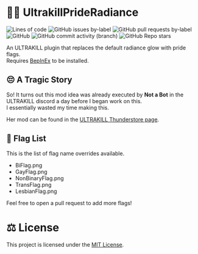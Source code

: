 # :rainbow_flag: UltrakillPrideRadiance
![Lines of code](https://img.shields.io/tokei/lines/github/aestheticalz/ultrakillprideradiance?label=Lines%20Of%20Code&style=flat-square)
![GitHub issues by-label](https://img.shields.io/github/issues/aestheticalz/ultrakillprideradiance/master?label=Issues&style=flat-square)
![GitHub pull requests by-label](https://img.shields.io/github/issues-pr/aestheticalz/ultrakillprideradiance/master?label=Pull%20Requests&style=flat-square)
![GitHub](https://img.shields.io/github/license/aestheticalz/ultrakillprideradiance?label=License&style=flat-square)
![GitHub commit activity (branch)](https://img.shields.io/github/commit-activity/m/aestheticalz/ultrakillprideradiance/master?label=Commit%20Activity&style=flat-square)
![GitHub Repo stars](https://img.shields.io/github/stars/aestheticalz/ultrakillprideradiance?label=Stargazers&style=flat-square)
  
An ULTRAKILL plugin that replaces the default radiance glow with pride flags.  
Requires [BepInEx](https://docs.bepinex.dev/articles/user_guide/installation/index.html) to be installed.

## :pensive: A Tragic Story
So! It turns out this mod idea was already executed by **Not a Bot** in the ULTRAKILL discord a day before I began work on this.  
I essentially wasted my time making this.

Her mod can be found in the [ULTRAKILL Thunderstore page](https://thunderstore.io/c/ultrakill/p/NotABot/RadiantPride/).

## :page_facing_up: Flag List
This is the list of flag name overrides available.

- BiFlag.png
- GayFlag.png
- NonBinaryFlag.png
- TransFlag.png
- LesbianFlag.png

Feel free to open a pull request to add more flags!

# :balance_scale: License
This project is licensed under the [MIT License](LICENSE).
